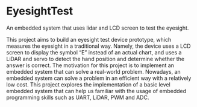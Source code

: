 # EyesightTest
An embedded system that uses lidar and LCD screen to test the eyesight.

This project aims to build an eyesight test device prototype, which measures the eyesight in a traditional way. Namely, the device uses a LCD screen to display the symbol “E” instead of an actual chart, and uses a LiDAR and servo to detect the hand position and determine whether the answer is correct. 
The motivation for this project is to implement an embedded system that can solve a real-world problem. Nowadays, an embedded system can solve a problem in an efficient way with a relatively low cost. This project explores the implementation of a basic level embedded system that can help us familiar with the usage of embedded programming skills such as UART, LiDAR, PWM and ADC.

